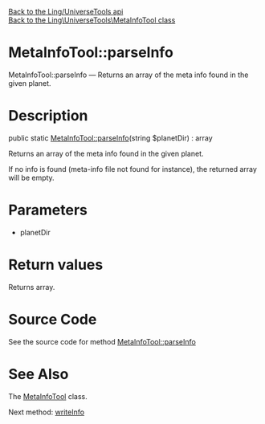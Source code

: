 [Back to the Ling/UniverseTools api](https://github.com/lingtalfi/UniverseTools/blob/master/doc/api/Ling/UniverseTools.md)<br>
[Back to the Ling\UniverseTools\MetaInfoTool class](https://github.com/lingtalfi/UniverseTools/blob/master/doc/api/Ling/UniverseTools/MetaInfoTool.md)


MetaInfoTool::parseInfo
================



MetaInfoTool::parseInfo — Returns an array of the meta info found in the given planet.




Description
================


public static [MetaInfoTool::parseInfo](https://github.com/lingtalfi/UniverseTools/blob/master/doc/api/Ling/UniverseTools/MetaInfoTool/parseInfo.md)(string $planetDir) : array




Returns an array of the meta info found in the given planet.

If no info is found (meta-info file not found for instance), the returned array will be empty.




Parameters
================


- planetDir

    


Return values
================

Returns array.








Source Code
===========
See the source code for method [MetaInfoTool::parseInfo](https://github.com/lingtalfi/UniverseTools/blob/master/MetaInfoTool.php#L33-L43)


See Also
================

The [MetaInfoTool](https://github.com/lingtalfi/UniverseTools/blob/master/doc/api/Ling/UniverseTools/MetaInfoTool.md) class.

Next method: [writeInfo](https://github.com/lingtalfi/UniverseTools/blob/master/doc/api/Ling/UniverseTools/MetaInfoTool/writeInfo.md)<br>

